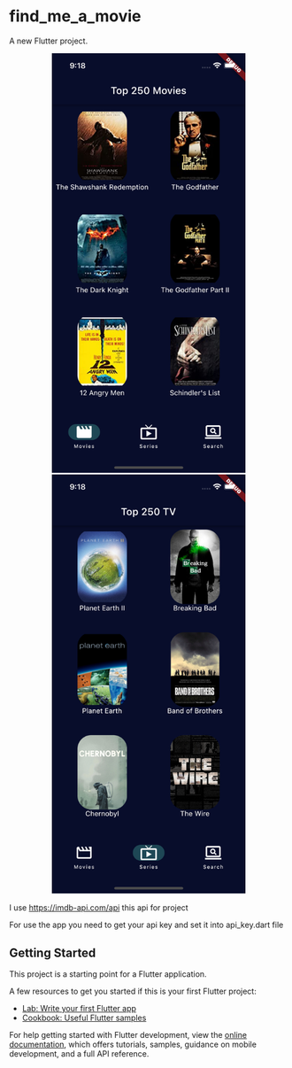 # find_me_a_movie

A new Flutter project.


<p align="center">
  <img src="images_github/movies.png" width="350" title="hover text" >
  <img src="images_github/series.png" width="350" alt="accessibility text">
</p>

I use https://imdb-api.com/api this api for project

For use the app you need to get your api key and set it into api_key.dart file


## Getting Started

This project is a starting point for a Flutter application.

A few resources to get you started if this is your first Flutter project:

- [Lab: Write your first Flutter app](https://docs.flutter.dev/get-started/codelab)
- [Cookbook: Useful Flutter samples](https://docs.flutter.dev/cookbook)

For help getting started with Flutter development, view the
[online documentation](https://docs.flutter.dev/), which offers tutorials,
samples, guidance on mobile development, and a full API reference.
